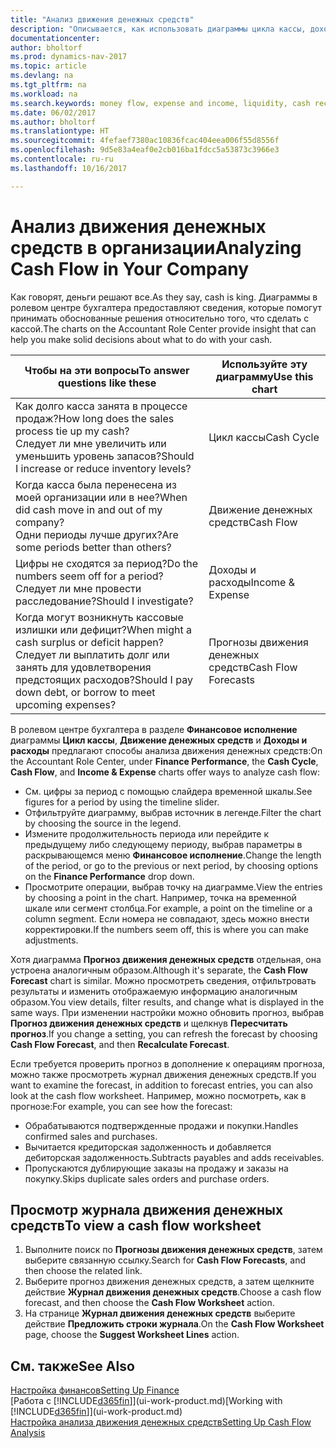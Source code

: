 ```yaml
---
title: "Анализ движения денежных средств"
description: "Описывается, как использовать диаграммы цикла кассы, дохода и расхода, движения денежных средств и прогноза движения денежных средств для анализа и будущего переноса кассы в организацию и из нее."
documentationcenter: 
author: bholtorf
ms.prod: dynamics-nav-2017
ms.topic: article
ms.devlang: na
ms.tgt_pltfrm: na
ms.workload: na
ms.search.keywords: money flow, expense and income, liquidity, cash receipts minus cash payments, Cartera
ms.date: 06/02/2017
ms.author: bholtorf
ms.translationtype: HT
ms.sourcegitcommit: 4fefaef7380ac10836fcac404eea006f55d8556f
ms.openlocfilehash: 9d5e83a4eaf0e2cb016ba1fdcc5a53873c3966e3
ms.contentlocale: ru-ru
ms.lasthandoff: 10/16/2017

---
```

# <a name="analyzing-cash-flow-in-your-company"></a><span data-ttu-id="21ae5-103">Анализ движения денежных средств в организации</span><span class="sxs-lookup"><span data-stu-id="21ae5-103">Analyzing Cash Flow in Your Company</span></span>
<span data-ttu-id="21ae5-104">Как говорят, деньги решают все.</span><span class="sxs-lookup"><span data-stu-id="21ae5-104">As they say, cash is king.</span></span> <span data-ttu-id="21ae5-105">Диаграммы в ролевом центре бухгалтера предоставляют сведения, которые помогут принимать обоснованные решения относительно того, что сделать с кассой.</span><span class="sxs-lookup"><span data-stu-id="21ae5-105">The charts on the Accountant Role Center provide insight that can help you make solid decisions about what to do with your cash.</span></span>  

| <span data-ttu-id="21ae5-106">Чтобы на эти вопросы</span><span class="sxs-lookup"><span data-stu-id="21ae5-106">To answer questions like these</span></span> | <span data-ttu-id="21ae5-107">Используйте эту диаграмму</span><span class="sxs-lookup"><span data-stu-id="21ae5-107">Use this chart</span></span> |
| --- | --- |
| <span data-ttu-id="21ae5-108">Как долго касса занята в процессе продаж?</span><span class="sxs-lookup"><span data-stu-id="21ae5-108">How long does the sales process tie up my cash?</span></span></br> <span data-ttu-id="21ae5-109">Следует ли мне увеличить или уменьшить уровень запасов?</span><span class="sxs-lookup"><span data-stu-id="21ae5-109">Should I increase or reduce inventory levels?</span></span> |<span data-ttu-id="21ae5-110">Цикл кассы</span><span class="sxs-lookup"><span data-stu-id="21ae5-110">Cash Cycle</span></span> |
| <span data-ttu-id="21ae5-111">Когда касса была перенесена из моей организации или в нее?</span><span class="sxs-lookup"><span data-stu-id="21ae5-111">When did cash move in and out of my company?</span></span></br> <span data-ttu-id="21ae5-112">Одни периоды лучше других?</span><span class="sxs-lookup"><span data-stu-id="21ae5-112">Are some periods better than others?</span></span> |<span data-ttu-id="21ae5-113">Движение денежных средств</span><span class="sxs-lookup"><span data-stu-id="21ae5-113">Cash Flow</span></span> |
| <span data-ttu-id="21ae5-114">Цифры не сходятся за период?</span><span class="sxs-lookup"><span data-stu-id="21ae5-114">Do the numbers seem off for a period?</span></span></br> <span data-ttu-id="21ae5-115">Следует ли мне провести расследование?</span><span class="sxs-lookup"><span data-stu-id="21ae5-115">Should I investigate?</span></span> |<span data-ttu-id="21ae5-116">Доходы и расходы</span><span class="sxs-lookup"><span data-stu-id="21ae5-116">Income & Expense</span></span> |
| <span data-ttu-id="21ae5-117">Когда могут возникнуть кассовые излишки или дефицит?</span><span class="sxs-lookup"><span data-stu-id="21ae5-117">When might a cash surplus or deficit happen?</span></span></br> <span data-ttu-id="21ae5-118">Следует ли выплатить долг или занять для удовлетворения предстоящих расходов?</span><span class="sxs-lookup"><span data-stu-id="21ae5-118">Should I pay down debt, or borrow to meet upcoming expenses?</span></span> |<span data-ttu-id="21ae5-119">Прогнозы движения денежных средств</span><span class="sxs-lookup"><span data-stu-id="21ae5-119">Cash Flow Forecasts</span></span> |

<span data-ttu-id="21ae5-120">В ролевом центре бухгалтера в разделе **Финансовое исполнение** диаграммы **Цикл кассы**, **Движение денежных средств** и **Доходы и расходы** предлагают способы анализа движения денежных средств:</span><span class="sxs-lookup"><span data-stu-id="21ae5-120">On the Accountant Role Center, under **Finance Performance**, the **Cash Cycle**, **Cash Flow**, and **Income & Expense** charts offer ways to analyze cash flow:</span></span>  

* <span data-ttu-id="21ae5-121">См. цифры за период с помощью слайдера временной шкалы.</span><span class="sxs-lookup"><span data-stu-id="21ae5-121">See figures for a period by using the timeline slider.</span></span>  
* <span data-ttu-id="21ae5-122">Отфильтруйте диаграмму, выбрав источник в легенде.</span><span class="sxs-lookup"><span data-stu-id="21ae5-122">Filter the chart by choosing the source in the legend.</span></span>  
* <span data-ttu-id="21ae5-123">Измените продолжительность периода или перейдите к предыдущему либо следующему периоду, выбрав параметры в раскрывающемся меню **Финансовое исполнение**.</span><span class="sxs-lookup"><span data-stu-id="21ae5-123">Change the length of the period, or go to the previous or next period, by choosing options on the **Finance Performance** drop down.</span></span>  
* <span data-ttu-id="21ae5-124">Просмотрите операции, выбрав точку на диаграмме.</span><span class="sxs-lookup"><span data-stu-id="21ae5-124">View the entries by choosing a point in the chart.</span></span> <span data-ttu-id="21ae5-125">Например, точка на временной шкале или сегмент столбца.</span><span class="sxs-lookup"><span data-stu-id="21ae5-125">For example, a point on the timeline or a column segment.</span></span> <span data-ttu-id="21ae5-126">Если номера не совпадают, здесь можно внести корректировки.</span><span class="sxs-lookup"><span data-stu-id="21ae5-126">If the numbers seem off, this is where you can make adjustments.</span></span>  

<span data-ttu-id="21ae5-127">Хотя диаграмма **Прогноз движения денежных средств** отдельная, она устроена аналогичным образом.</span><span class="sxs-lookup"><span data-stu-id="21ae5-127">Although it's separate, the **Cash Flow Forecast** chart is similar.</span></span> <span data-ttu-id="21ae5-128">Можно просмотреть сведения, отфильтровать результаты и изменить отображаемую информацию аналогичным образом.</span><span class="sxs-lookup"><span data-stu-id="21ae5-128">You view details, filter results, and change what is displayed in the same ways.</span></span> <span data-ttu-id="21ae5-129">При изменении настройки можно обновить прогноз, выбрав **Прогноз движения денежных средств** и щелкнув **Пересчитать прогноз**.</span><span class="sxs-lookup"><span data-stu-id="21ae5-129">If you change a setting, you can refresh the forecast by choosing **Cash Flow Forecast**, and then **Recalculate Forecast**.</span></span>

<span data-ttu-id="21ae5-130">Если требуется проверить прогноз в дополнение к операциям прогноза, можно также просмотреть журнал движения денежных средств.</span><span class="sxs-lookup"><span data-stu-id="21ae5-130">If you want to examine the forecast, in addition to forecast entries, you can also look at the cash flow worksheet.</span></span> <span data-ttu-id="21ae5-131">Например, можно посмотреть, как в прогнозе:</span><span class="sxs-lookup"><span data-stu-id="21ae5-131">For example, you can see how the forecast:</span></span>

* <span data-ttu-id="21ae5-132">Обрабатываются подтвержденные продажи и покупки.</span><span class="sxs-lookup"><span data-stu-id="21ae5-132">Handles confirmed sales and purchases.</span></span>  
* <span data-ttu-id="21ae5-133">Вычитается кредиторская задолженность и добавляется дебиторская задолженность.</span><span class="sxs-lookup"><span data-stu-id="21ae5-133">Subtracts payables and adds receivables.</span></span>  
* <span data-ttu-id="21ae5-134">Пропускаются дублирующие заказы на продажу и заказы на покупку.</span><span class="sxs-lookup"><span data-stu-id="21ae5-134">Skips duplicate sales orders and purchase orders.</span></span>  

## <a name="to-view-a-cash-flow-worksheet"></a><span data-ttu-id="21ae5-135">Просмотр журнала движения денежных средств</span><span class="sxs-lookup"><span data-stu-id="21ae5-135">To view a cash flow worksheet</span></span>
1. <span data-ttu-id="21ae5-136">Выполните поиск по **Прогнозы движения денежных средств**, затем выберите связанную ссылку.</span><span class="sxs-lookup"><span data-stu-id="21ae5-136">Search for **Cash Flow Forecasts**, and then choose the related link.</span></span>  
2. <span data-ttu-id="21ae5-137">Выберите прогноз движения денежных средств, а затем щелкните действие **Журнал движения денежных средств**.</span><span class="sxs-lookup"><span data-stu-id="21ae5-137">Choose a cash flow forecast, and then choose the **Cash Flow Worksheet** action.</span></span>  
3. <span data-ttu-id="21ae5-138">На странице **Журнал движения денежных средств** выберите действие **Предложить строки журнала**.</span><span class="sxs-lookup"><span data-stu-id="21ae5-138">On the **Cash Flow Worksheet** page, choose the **Suggest Worksheet Lines** action.</span></span>  

## <a name="see-also"></a><span data-ttu-id="21ae5-139">См. также</span><span class="sxs-lookup"><span data-stu-id="21ae5-139">See Also</span></span>
[<span data-ttu-id="21ae5-140">Настройка финансов</span><span class="sxs-lookup"><span data-stu-id="21ae5-140">Setting Up Finance</span></span>](finance-setup-finance.md)  
<span data-ttu-id="21ae5-141">[Работа с [!INCLUDE[d365fin](includes/d365fin_md.md)]](ui-work-product.md)</span><span class="sxs-lookup"><span data-stu-id="21ae5-141">[Working with [!INCLUDE[d365fin](includes/d365fin_md.md)]](ui-work-product.md)</span></span>  
[<span data-ttu-id="21ae5-142">Настройка анализа движения денежных средств</span><span class="sxs-lookup"><span data-stu-id="21ae5-142">Setting Up Cash Flow Analysis</span></span>](finance-setup-cash-flow-analyses.md)  

